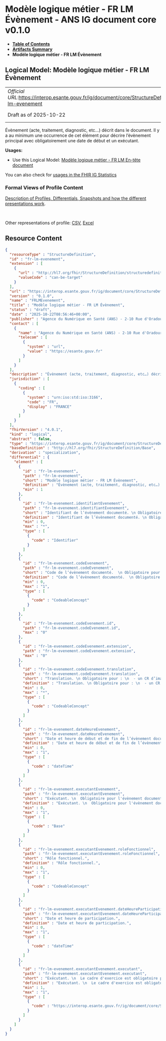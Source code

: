 # Modèle logique métier - FR LM Évènement - ANS IG document core v0.1.0

* [**Table of Contents**](toc.md)
* [**Artifacts Summary**](artifacts.md)
* **Modèle logique métier - FR LM Évènement**

## Logical Model: Modèle logique métier - FR LM Évènement 

| | |
| :--- | :--- |
| *Official URL*:https://interop.esante.gouv.fr/ig/document/core/StructureDefinition/fr-lm-evenement | *Version*:0.1.0 |
| Draft as of 2025-10-22 | *Computable Name*:FRLMEvenement |

 
Évènement (acte, traitement, diagnostic, etc…) décrit dans le document. Il y a au minimum une occurrence de cet élément pour décrire l’évènement principal avec obligatoirement une date de début et un exécutant. 

**Usages:**

* Use this Logical Model: [Modèle logique métier - FR LM En-tête document](StructureDefinition-fr-lm-entete-document.md)

You can also check for [usages in the FHIR IG Statistics](https://packages2.fhir.org/xig/ans.document.fr.core|current/StructureDefinition/fr-lm-evenement)

### Formal Views of Profile Content

 [Description of Profiles, Differentials, Snapshots and how the different presentations work](http://build.fhir.org/ig/FHIR/ig-guidance/readingIgs.html#structure-definitions). 

 

Other representations of profile: [CSV](StructureDefinition-fr-lm-evenement.csv), [Excel](StructureDefinition-fr-lm-evenement.xlsx) 



## Resource Content

```json
{
  "resourceType" : "StructureDefinition",
  "id" : "fr-lm-evenement",
  "extension" : [
    {
      "url" : "http://hl7.org/fhir/StructureDefinition/structuredefinition-type-characteristics",
      "valueCode" : "can-be-target"
    }
  ],
  "url" : "https://interop.esante.gouv.fr/ig/document/core/StructureDefinition/fr-lm-evenement",
  "version" : "0.1.0",
  "name" : "FRLMEvenement",
  "title" : "Modèle logique métier - FR LM Évènement",
  "status" : "draft",
  "date" : "2025-10-22T08:56:46+00:00",
  "publisher" : "Agence du Numérique en Santé (ANS) - 2-10 Rue d'Oradour-sur-Glane, 75015 Paris",
  "contact" : [
    {
      "name" : "Agence du Numérique en Santé (ANS) - 2-10 Rue d'Oradour-sur-Glane, 75015 Paris",
      "telecom" : [
        {
          "system" : "url",
          "value" : "https://esante.gouv.fr"
        }
      ]
    }
  ],
  "description" : "Évènement (acte, traitement, diagnostic, etc…) décrit dans le document. Il y a au minimum une occurrence de cet élément pour décrire l'évènement principal avec obligatoirement une date de début et un exécutant.",
  "jurisdiction" : [
    {
      "coding" : [
        {
          "system" : "urn:iso:std:iso:3166",
          "code" : "FR",
          "display" : "FRANCE"
        }
      ]
    }
  ],
  "fhirVersion" : "4.0.1",
  "kind" : "logical",
  "abstract" : false,
  "type" : "https://interop.esante.gouv.fr/ig/document/core/StructureDefinition/fr-lm-evenement",
  "baseDefinition" : "http://hl7.org/fhir/StructureDefinition/Base",
  "derivation" : "specialization",
  "differential" : {
    "element" : [
      {
        "id" : "fr-lm-evenement",
        "path" : "fr-lm-evenement",
        "short" : "Modèle logique métier - FR LM Évènement",
        "definition" : "Évènement (acte, traitement, diagnostic, etc…) décrit dans le document. Il y a au minimum une occurrence de cet élément pour décrire l'évènement principal avec obligatoirement une date de début et un exécutant.",
        "min" : 1
      },
      {
        "id" : "fr-lm-evenement.identifiantEvenement",
        "path" : "fr-lm-evenement.identifiantEvenement",
        "short" : "Identifiant de l’évènement documenté. \n Obligatoire pour :\n  - une demande d'acte d'imagerie pour porter l'Order Placer Number.\n  - un CR d’imagerie pour porter le studyInstanceUID.\n Fourni si connu pour :\n  - une prescription pour porter l'identifiant EPU de la prescription.",
        "definition" : "Identifiant de l’évènement documenté. \n Obligatoire pour :\n  - une demande d'acte d'imagerie pour porter l'Order Placer Number.\n  - un CR d’imagerie pour porter le studyInstanceUID.\n Fourni si connu pour :\n  - une prescription pour porter l'identifiant EPU de la prescription.",
        "min" : 0,
        "max" : "*",
        "type" : [
          {
            "code" : "Identifier"
          }
        ]
      },
      {
        "id" : "fr-lm-evenement.codeEvenement",
        "path" : "fr-lm-evenement.codeEvenement",
        "short" : "Code de l’évènement documenté.  \n Obligatoire pour :\n  - une demande d'actes d'imagerie (code LOINC ='55115-0' 'Demande d’actes d’imagerie')\n  - un CR d’imagerie (code LOINC de l'acte d'imagerie),\n  - un CR d’examen de l’enfant (code SNOMED CT ='11429006' 'consultation'),\n  - un document d’expression personnelle du patient/usager (code TRE_A00 'EXP_PATIENT' 'Expression personnelle du patient').",
        "definition" : "Code de l’évènement documenté.  \n Obligatoire pour :\n  - une demande d'actes d'imagerie (code LOINC ='55115-0' 'Demande d’actes d’imagerie')\n  - un CR d’imagerie (code LOINC de l'acte d'imagerie),\n  - un CR d’examen de l’enfant (code SNOMED CT ='11429006' 'consultation'),\n  - un document d’expression personnelle du patient/usager (code TRE_A00 'EXP_PATIENT' 'Expression personnelle du patient').",
        "min" : 0,
        "max" : "1",
        "type" : [
          {
            "code" : "CodeableConcept"
          }
        ]
      },
      {
        "id" : "fr-lm-evenement.codeEvenement.id",
        "path" : "fr-lm-evenement.codeEvenement.id",
        "max" : "0"
      },
      {
        "id" : "fr-lm-evenement.codeEvenement.extension",
        "path" : "fr-lm-evenement.codeEvenement.extension",
        "max" : "0"
      },
      {
        "id" : "fr-lm-evenement.codeEvenement.translation",
        "path" : "fr-lm-evenement.codeEvenement.translation",
        "short" : "Translation. \n Obligatoire pour : \n  - un CR d’imagerie pour indiquer\n   - 1..* la (ou les) modalité(s) d'acquisition,\n   - 1..* la (ou les) région(s) anatomique(s)\n  - un CR d’examen de l’enfant pour indiquer l'examen (jdv-examen-enfant-obligatoire-cisis).",
        "definition" : "Translation. \n Obligatoire pour : \n  - un CR d’imagerie pour indiquer\n   - 1..* la (ou les) modalité(s) d'acquisition,\n   - 1..* la (ou les) région(s) anatomique(s)\n  - un CR d’examen de l’enfant pour indiquer l'examen (jdv-examen-enfant-obligatoire-cisis).",
        "min" : 0,
        "max" : "*",
        "type" : [
          {
            "code" : "CodeableConcept"
          }
        ]
      },
      {
        "id" : "fr-lm-evenement.dateHeureEvenement",
        "path" : "fr-lm-evenement.dateHeureEvenement",
        "short" : "Date et heure de début et de fin de l’évènement documenté. \n  Date de début obligatoire pour l'évènement documenté principal.",
        "definition" : "Date et heure de début et de fin de l’évènement documenté. \n  Date de début obligatoire pour l'évènement documenté principal.",
        "min" : 0,
        "max" : "1",
        "type" : [
          {
            "code" : "dateTime"
          }
        ]
      },
      {
        "id" : "fr-lm-evenement.executantEvenement",
        "path" : "fr-lm-evenement.executantEvenement",
        "short" : "Exécutant. \n  Obligatoire pour l'évènement documenté principal.",
        "definition" : "Exécutant. \n  Obligatoire pour l'évènement documenté principal.",
        "min" : 0,
        "max" : "1",
        "type" : [
          {
            "code" : "Base"
          }
        ]
      },
      {
        "id" : "fr-lm-evenement.executantEvenement.roleFonctionnel",
        "path" : "fr-lm-evenement.executantEvenement.roleFonctionnel",
        "short" : "Rôle fonctionnel.",
        "definition" : "Rôle fonctionnel.",
        "min" : 0,
        "max" : "1",
        "type" : [
          {
            "code" : "CodeableConcept"
          }
        ]
      },
      {
        "id" : "fr-lm-evenement.executantEvenement.dateHeureParticipation",
        "path" : "fr-lm-evenement.executantEvenement.dateHeureParticipation",
        "short" : "Date et heure de participation.",
        "definition" : "Date et heure de participation.",
        "min" : 0,
        "max" : "1",
        "type" : [
          {
            "code" : "dateTime"
          }
        ]
      },
      {
        "id" : "fr-lm-evenement.executantEvenement.executant",
        "path" : "fr-lm-evenement.executantEvenement.executant",
        "short" : "Exécutant. \n  Le cadre d'exercice est obligatoire pour l'évènement documenté principal.",
        "definition" : "Exécutant. \n  Le cadre d'exercice est obligatoire pour l'évènement documenté principal.",
        "min" : 1,
        "max" : "1",
        "type" : [
          {
            "code" : "https://interop.esante.gouv.fr/ig/document/core/StructureDefinition/fr-lm-personne-structure"
          }
        ]
      }
    ]
  }
}

```
